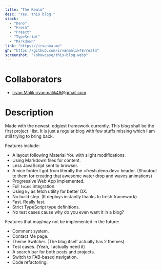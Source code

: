 ```yaml
---
title: "The Realm"
desc: "Yes, this blog."
stack:
  - "Deno"
  - "Fresh"
  - "Preact"
  - "TypeScript" 
  - "Markdown"
link: "https://irvanma.me"
gh: "https://github.com/irvanmalik48/realm"
screenshot: "/showcase/this-blog.webp"
---
```


# Collaborators

- [Irvan Malik <irvanmalik48@gmail.com>](https://github.com/irvanmalik48)

# Description

Made with the newest, edgiest framework currently. This blog shall be the first project I list. It is just a regular blog with few stuffs missing which I am still trying to bring back.

Features include:

- A layout following Material You with slight modifications.
- Using Markdown files for content.
- Less JavaScript sent to browser.
- A nice footer I got from literally the <fresh.deno.dev> header. (Shoutout to them for creating that awesome water drop and waves animations)
- Progressive Web App implemented.
- Full `twind` integration.
- Using `ky` as fetch utility for better DX.
- No build step. (It deploys instantly thanks to fresh framework)
- Fast. Really fast.
- Strict TypeScript type definitions.
- No test cases cause why do you even want it in a blog?

Features that may/may not be implemented in the future:

- Comment system.
- Contact Me page.
- Theme Switcher. (The blog itself actually has 2 themes)
- Test cases. (Yeah, I actually need it)
- A search bar for both posts and projects.
- Switch to FAB-based navigation.
- Code refactoring.
